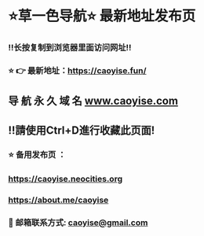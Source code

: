 # ⭐️草一色导航⭐️ 最新地址发布页 

### ‼️长按复制到浏览器里面访问网址‼️

### ⭐️ 👉 最新地址：https://caoyise.fun/
## 导 航 永 久 域 名 	www.caoyise.com
## ‼️請使用Ctrl+D進行收藏此页面!

### ⭐️ 备用发布页 ：
### https://caoyise.neocities.org
### https://about.me/caoyise

### 📧 邮箱联系方式: caoyise@gmail.com
